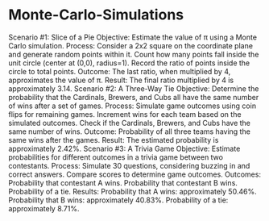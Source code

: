 # Monte-Carlo-Simulations
Scenario #1: Slice of a Pie
Objective: Estimate the value of π using a Monte Carlo simulation.
Process:
Consider a 2x2 square on the coordinate plane and generate random points within it.
Count how many points fall inside the unit circle (center at (0,0), radius=1).
Record the ratio of points inside the circle to total points.
Outcome: The last ratio, when multiplied by 4, approximates the value of π.
Result: The final ratio multiplied by 4 is approximately 3.14.
Scenario #2: A Three-Way Tie
Objective: Determine the probability that the Cardinals, Brewers, and Cubs all have the same number of wins after a set of games.
Process:
Simulate game outcomes using coin flips for remaining games.
Increment wins for each team based on the simulated outcomes.
Check if the Cardinals, Brewers, and Cubs have the same number of wins.
Outcome: Probability of all three teams having the same wins after the games.
Result: The estimated probability is approximately 2.42%.
Scenario #3: A Trivia Game
Objective: Estimate probabilities for different outcomes in a trivia game between two contestants.
Process:
Simulate 30 questions, considering buzzing in and correct answers.
Compare scores to determine game outcomes.
Outcomes:
Probability that contestant A wins.
Probability that contestant B wins.
Probability of a tie.
Results:
Probability that A wins: approximately 50.46%.
Probability that B wins: approximately 40.83%.
Probability of a tie: approximately 8.71%.




